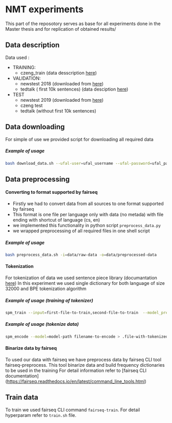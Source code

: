 # NMT experiments
This part of the reposotory serves as base for all experiments done in the Master thesis and for replication of obtained results/

## Data description
Data used :
* TRAINING:
    * czeng_train (data desscription [here](https://ufal.mff.cuni.cz/czeng))
* VALIDATION:
    * newstest 2018 (downloaded from [here](http://matrix.statmt.org/test_sets/newstest2018.tgz?1527073980))
    * tedtalk ( first 10k sentences) (data desciption [here](https://opus.nlpl.eu/TED2020-v1.php))
* TEST
    * newstest 2019 (downloaded from [here](https://opus.nlpl.eu/download.php?f=TED2020/v1/tmx/cs-en.tmx.gz))
    * czeng test 
    * tedtalk (without first 10k sentences)

## Data downloading
For simple of use we provided script for downloading all required data
##### Example of usage
```bash
bash download_data.sh --ufal-user=ufal_username --ufal-password=ufal_password -d=data/raw-data
```

## Data preprocessing
#### Converting to format supported by fairseq
* Firstly we had to convert data from all sources to one format supported by fairseq
* This format is one file per language only with data (no metada) with file ending with shortcut of language (cs, en)
* we implemented this functionality in python script   `preprocess_data.py`
* we wrapped preprocessing of all required files in one shell script


##### Example of usage
```bash
bash preprocess_data.sh -i=data/raw-data -o=data/preprocessed-data
```

#### Tokenization
For tokenization of data we used sentence piece library (documantation [here](https://github.com/google/sentencepiece))
In this experiment we used single dictionary for both language of size 32000 and BPE tokenization algorithm
##### Example of usage (training of tokenizer)
```bash
spm_train --input=first-file-to-train,second-file-to-train  --model_prefix=model-name --vocab_size=32000 --model_type=bpe
```

##### Example of usage (tokenize data)
```bash
spm_encode --model=model-path filename-to-encode > .file-with-tokenized-data
```

#### Binarize data by fairseq
To used our data with fairseq we have preprocess data by fairseq CLI tool fairseq-preprocess.
This tool binarize data and build frequency dictionaries to be used in the training
For detail information refer to [fairseq CLI documentation] (https://fairseq.readthedocs.io/en/latest/command_line_tools.html)


## Train data
To train we used fairseq CLI command `fairseq-train`. For detail hyperparam refer to `train.sh` file.
